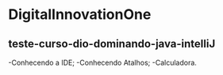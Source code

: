 # DigitalInnovationOne
## teste-curso-dio-dominando-java-intelliJ
-Conhecendo a IDE;
-Conhecendo Atalhos;
-Calculadora.
